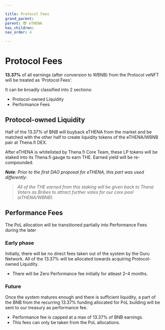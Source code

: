 ```yaml
---

title: Protocol Fees
grand_parent:
parent: 😎 eTHENA
has_children:
nav_order: 4

---
```


# Protocol Fees
**13.37%** of all earnings (after conversion to WBNB) from the Protocol veNFT will be treated as 'Protocol Fees'.

It can be broadly classified into 2 sections:
- Protocol-owned Liquidity
- Performance Fees

## Protocol-owned Liquidity
Half of the 13.37% of BNB will buyback eTHENA from the market and be matched with the other half to create liquidity tokens of the eTHENA/WBNB pair at Thena.fi DEX.

After eTHENA is whitelisted by Thena.fi Core Team, these LP tokens will be staked into its Thena.fi gauge to earn THE. Earned yield will be re-compounded.

***Note**: Prior to the first DAO proposal for eTHENA, this part was used differently:*
> *All of the THE earned from this staking will be given back to Thena Voters as Bribes to attract further votes for our core pool (eTHENA/WBNB).*




## Performance Fees
The PoL allocation will be transitioned partially into Performance Fees during the later


### Early phase
Initially, there will be no direct fees taken out of the system by the Guru Network. All of the 13.37% will be allocated towards acquiring Protocol-owned Liquidity.
- There will be Zero Performance fee initially for atleast 2–4 months.

### Future
Once the system matures enough and there is sufficient liquidity, a part of the BNB from the recurring 13.37% funding allocated for PoL building will be sent to our treasury as performance fee.
- Performance fee is capped at a max of 13.37% of BNB earnings.
- This fees can only be taken from the PoL allocations.